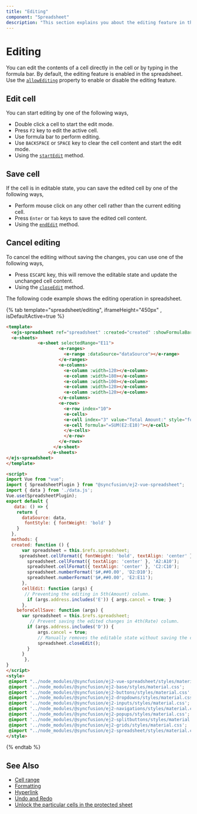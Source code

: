 ```yaml
---
title: "Editing"
component: "Spreadsheet"
description: "This section explains you about the editing feature in the Angular spreadsheet."
---
```


# Editing

You can edit the contents of a cell directly in the cell or by typing in the formula bar. By default, the editing feature is enabled in the spreadsheet. Use the [`allowEditing`](../api/spreadsheet/#allowediting) property to enable or disable the editing feature.

## Edit cell

You can start editing by one of the following ways,

* Double click a cell to start the edit mode.
* Press `F2` key to edit the active cell.
* Use formula bar to perform editing.
* Use `BACKSPACE` or `SPACE` key to clear the cell content and start the edit mode.
* Using the [`startEdit`](../api/spreadsheet/#startedit) method.

## Save cell

If the cell is in editable state, you can save the edited cell by one of the following ways,

* Perform mouse click on any other cell rather than the current editing cell.
* Press `Enter` or `Tab` keys to save the edited cell content.
* Using the [`endEdit`](../api/spreadsheet/#endedit) method.

## Cancel editing

To cancel the editing without saving the changes, you can use one of the following ways,

* Press `ESCAPE` key, this will remove the editable state and update the unchanged cell content.
* Using the [`closeEdit`](../api/spreadsheet/#closeedit) method.

The following code example shows the editing operation in spreadsheet.

{% tab template="spreadsheet/editing", iframeHeight="450px" , isDefaultActive=true %}

```html
<template>
  <ejs-spreadsheet ref="spreadsheet" :created="created" :showFormulaBar="false" :cellEdit="cellEdit" :beforeCellSave="beforeCellSave">
  <e-sheets>
            <e-sheet selectedRange="E11">
                    <e-ranges>
                      <e-range :dataSource="dataSource"></e-range>
                    </e-ranges>
                    <e-columns>
                      <e-column :width=120></e-column>
                      <e-column :width=180></e-column>
                      <e-column :width=100></e-column>
                      <e-column :width=120></e-column>
                      <e-column :width=120></e-column>
                    </e-columns>
                    <e-rows>
                      <e-row index="10">
                      <e-cells>
                      <e-cell index="3" value="Total Amount:" style="fontStyle"></e-cell>
                      <e-cell formula="=SUM(E2:E10)"></e-cell>
                      </e-cells>
                      </e-row>
                    </e-rows>
                  </e-sheet>
                </e-sheets>
</ejs-spreadsheet>
</template>

<script>
import Vue from "vue";
import { SpreadsheetPlugin } from "@syncfusion/ej2-vue-spreadsheet";
import { data } from './data.js';
Vue.use(SpreadsheetPlugin);
export default {
   data: () => {
    return {
      dataSource: data,
       fontStyle: { fontWeight: 'bold' }
    }
  },
  methods: {
  created: function () {
      var spreadsheet = this.$refs.spreadsheet;
     spreadsheet.cellFormat({ fontWeight: 'bold', textAlign: 'center' }, 'A1:E1');
        spreadsheet.cellFormat({ textAlign: 'center' }, 'A2:A10');
        spreadsheet.cellFormat({ textAlign: 'center' }, 'C2:C10');
        spreadsheet.numberFormat('$#,##0.00', 'D2:D10');
        spreadsheet.numberFormat('$#,##0.00', 'E2:E11');
      },
      cellEdit: function (args) {
       // Preventing the editing in 5th(Amount) column.
        if (args.address.includes('E')) { args.cancel = true; }
      },
    beforeCellSave: function (args) {
      var spreadsheet = this.$refs.spreadsheet;
         // Prevent saving the edited changes in 4th(Rate) column.
        if (args.address.includes('D')) {
            args.cancel = true;
            // Manually removes the editable state without saving the changes. Use `endEdit` method if you want to save the changes.
            spreadsheet.closeEdit();
        }
      }
       },
}
</script>
<style>
 @import "../node_modules/@syncfusion/ej2-vue-spreadsheet/styles/material.css";
 @import '../node_modules/@syncfusion/ej2-base/styles/material.css';  
 @import '../node_modules/@syncfusion/ej2-buttons/styles/material.css';  
 @import '../node_modules/@syncfusion/ej2-dropdowns/styles/material.css';  
 @import '../node_modules/@syncfusion/ej2-inputs/styles/material.css';  
 @import '../node_modules/@syncfusion/ej2-navigations/styles/material.css';
 @import '../node_modules/@syncfusion/ej2-popups/styles/material.css';
 @import '../node_modules/@syncfusion/ej2-splitbuttons/styles/material.css';
 @import '../node_modules/@syncfusion/ej2-grids/styles/material.css';
 @import "../node_modules/@syncfusion/ej2-spreadsheet/styles/material.css";
</style>
```

{% endtab %}

## See Also

* [Cell range](./cell-range)
* [Formatting](./formatting)
* [Hyperlink](./link)
* [Undo and Redo](./undo-redo)
* [Unlock the particular cells in the protected sheet](./protect-sheet#unlock-the-particular-cells-in-the-protected-sheet)
